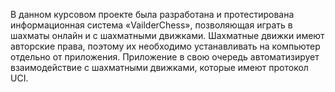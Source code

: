   В данном курсовом проекте была разработана и протестирована информационная система «VailderChess», позволяющая играть в шахматы онлайн и с шахматными движками. Шахматные движки имеют авторские права, поэтому их необходимо устанавливать на компьютер отдельно от приложения. Приложение в свою очередь автоматизирует взаимодействие с шахматными движками, которые имеют протокол UCI.

